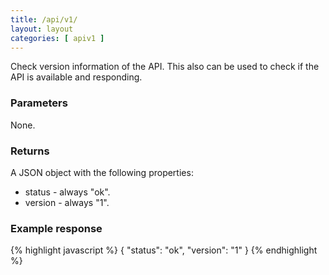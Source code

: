 ```yaml
---
title: /api/v1/
layout: layout
categories: [ apiv1 ]
---
```


Check version information of the API. This also can be used to check if the API is available and responding.

### Parameters
None.

### Returns
A JSON object with the following properties:

* status - always "ok".
* version - always "1".

### Example response
{% highlight javascript %}
{
	"status": "ok",
	"version": "1"
}
{% endhighlight %}